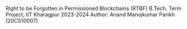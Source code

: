 Right to be Forgotten in Permissioned Blockchains (RTBF)
B.Tech. Term Project, IIT Kharagpur 2023-2024
Author: Anand Manojkumar Parikh (20CS10007)
